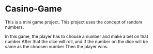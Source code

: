 # Casino-Game

This is a mini game project.
This project uses the concept of random numbers.

In this game, the player has to choose a number and make a bet on that number
After that the dice will roll, and if the number on the dice will be same as the choosen number
Then the player wins.
